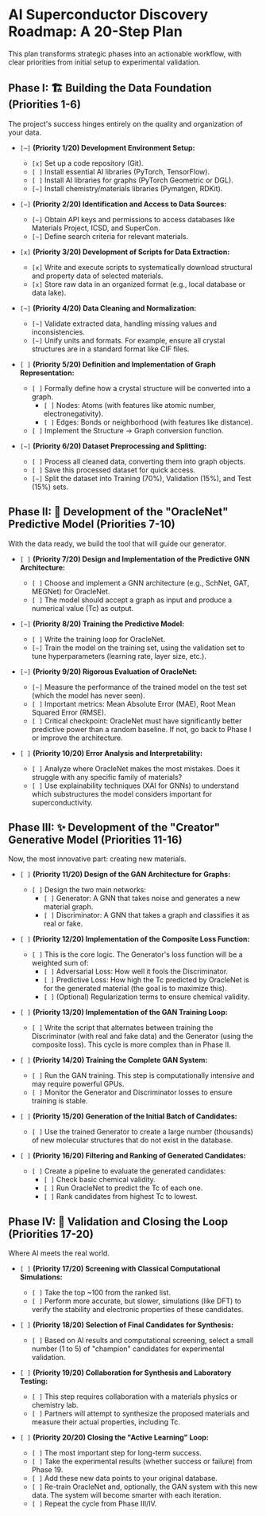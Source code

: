 # AI Superconductor Discovery Roadmap: A 20-Step Plan

This plan transforms strategic phases into an actionable workflow, with clear priorities from initial setup to experimental validation.

## Phase I: 🏗️ Building the Data Foundation (Priorities 1-6)

The project's success hinges entirely on the quality and organization of your data.

- `[~]` **(Priority 1/20) Development Environment Setup:**
    - `[x]` Set up a code repository (Git).
    - `[ ]` Install essential AI libraries (PyTorch, TensorFlow).
    - `[ ]` Install AI libraries for graphs (PyTorch Geometric or DGL).
    - `[~]` Install chemistry/materials libraries (Pymatgen, RDKit).

- `[~]` **(Priority 2/20) Identification and Access to Data Sources:**
    - `[~]` Obtain API keys and permissions to access databases like Materials Project, ICSD, and SuperCon.
    - `[~]` Define search criteria for relevant materials.

- `[x]` **(Priority 3/20) Development of Scripts for Data Extraction:**
    - `[x]` Write and execute scripts to systematically download structural and property data of selected materials.
    - `[x]` Store raw data in an organized format (e.g., local database or data lake).

- `[~]` **(Priority 4/20) Data Cleaning and Normalization:**
    - `[~]` Validate extracted data, handling missing values and inconsistencies.
    - `[~]` Unify units and formats. For example, ensure all crystal structures are in a standard format like CIF files.

- `[ ]` **(Priority 5/20) Definition and Implementation of Graph Representation:**
    - `[ ]` Formally define how a crystal structure will be converted into a graph.
        - `[ ]` Nodes: Atoms (with features like atomic number, electronegativity).
        - `[ ]` Edges: Bonds or neighborhood (with features like distance).
    - `[ ]` Implement the Structure -> Graph conversion function.

- `[~]` **(Priority 6/20) Dataset Preprocessing and Splitting:**
    - `[ ]` Process all cleaned data, converting them into graph objects.
    - `[ ]` Save this processed dataset for quick access.
    - `[~]` Split the dataset into Training (70%), Validation (15%), and Test (15%) sets.

## Phase II: 🤖 Development of the "OracleNet" Predictive Model (Priorities 7-10)

With the data ready, we build the tool that will guide our generator.

- `[ ]` **(Priority 7/20) Design and Implementation of the Predictive GNN Architecture:**
    - `[ ]` Choose and implement a GNN architecture (e.g., SchNet, GAT, MEGNet) for OracleNet.
    - `[ ]` The model should accept a graph as input and produce a numerical value (Tc) as output.

- `[~]` **(Priority 8/20) Training the Predictive Model:**
    - `[ ]` Write the training loop for OracleNet.
    - `[~]` Train the model on the training set, using the validation set to tune hyperparameters (learning rate, layer size, etc.).

- `[~]` **(Priority 9/20) Rigorous Evaluation of OracleNet:**
    - `[~]` Measure the performance of the trained model on the test set (which the model has never seen).
    - `[ ]` Important metrics: Mean Absolute Error (MAE), Root Mean Squared Error (RMSE).
    - `[ ]` Critical checkpoint: OracleNet must have significantly better predictive power than a random baseline. If not, go back to Phase I or improve the architecture.

- `[ ]` **(Priority 10/20) Error Analysis and Interpretability:**
    - `[ ]` Analyze where OracleNet makes the most mistakes. Does it struggle with any specific family of materials?
    - `[ ]` Use explainability techniques (XAI for GNNs) to understand which substructures the model considers important for superconductivity.

## Phase III: ✨ Development of the "Creator" Generative Model (Priorities 11-16)

Now, the most innovative part: creating new materials.

- `[ ]` **(Priority 11/20) Design of the GAN Architecture for Graphs:**
    - `[ ]` Design the two main networks:
        - `[ ]` Generator: A GNN that takes noise and generates a new material graph.
        - `[ ]` Discriminator: A GNN that takes a graph and classifies it as real or fake.

- `[ ]` **(Priority 12/20) Implementation of the Composite Loss Function:**
    - `[ ]` This is the core logic. The Generator's loss function will be a weighted sum of:
        - `[ ]` Adversarial Loss: How well it fools the Discriminator.
        - `[ ]` Predictive Loss: How high the Tc predicted by OracleNet is for the generated material (the goal is to maximize this).
        - `[ ]` (Optional) Regularization terms to ensure chemical validity.

- `[ ]` **(Priority 13/20) Implementation of the GAN Training Loop:**
    - `[ ]` Write the script that alternates between training the Discriminator (with real and fake data) and the Generator (using the composite loss). This cycle is more complex than in Phase II.

- `[ ]` **(Priority 14/20) Training the Complete GAN System:**
    - `[ ]` Run the GAN training. This step is computationally intensive and may require powerful GPUs.
    - `[ ]` Monitor the Generator and Discriminator losses to ensure training is stable.

- `[ ]` **(Priority 15/20) Generation of the Initial Batch of Candidates:**
    - `[ ]` Use the trained Generator to create a large number (thousands) of new molecular structures that do not exist in the database.

- `[ ]` **(Priority 16/20) Filtering and Ranking of Generated Candidates:**
    - `[ ]` Create a pipeline to evaluate the generated candidates:
        - `[ ]` Check basic chemical validity.
        - `[ ]` Run OracleNet to predict the Tc of each one.
        - `[ ]` Rank candidates from highest Tc to lowest.

## Phase IV: 🧪 Validation and Closing the Loop (Priorities 17-20)

Where AI meets the real world.

- `[ ]` **(Priority 17/20) Screening with Classical Computational Simulations:**
    - `[ ]` Take the top ~100 from the ranked list.
    - `[ ]` Perform more accurate, but slower, simulations (like DFT) to verify the stability and electronic properties of these candidates.

- `[ ]` **(Priority 18/20) Selection of Final Candidates for Synthesis:**
    - `[ ]` Based on AI results and computational screening, select a small number (1 to 5) of "champion" candidates for experimental validation.

- `[ ]` **(Priority 19/20) Collaboration for Synthesis and Laboratory Testing:**
    - `[ ]` This step requires collaboration with a materials physics or chemistry lab.
    - `[ ]` Partners will attempt to synthesize the proposed materials and measure their actual properties, including Tc.

- `[ ]` **(Priority 20/20) Closing the "Active Learning" Loop:**
    - `[ ]` The most important step for long-term success.
    - `[ ]` Take the experimental results (whether success or failure) from Phase 19.
    - `[ ]` Add these new data points to your original database.
    - `[ ]` Re-train OracleNet and, optionally, the GAN system with this new data. The system will become smarter with each iteration.
    - `[ ]` Repeat the cycle from Phase III/IV.
